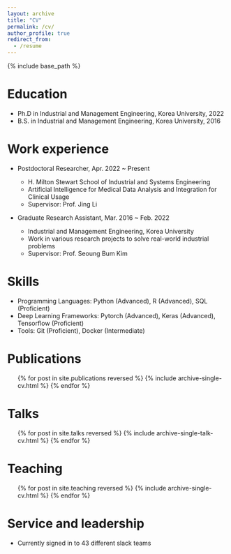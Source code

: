 ```yaml
---
layout: archive
title: "CV"
permalink: /cv/
author_profile: true
redirect_from:
  - /resume
---
```


{% include base_path %}

Education
======
* Ph.D in Industrial and Management Engineering, Korea University, 2022
* B.S. in Industrial and Management Engineering, Korea University, 2016

Work experience
======
* Postdoctoral Researcher, Apr. 2022 ~ Present
  * H. Milton Stewart School of Industrial and Systems Engineering
  * Artificial Intelligence for Medical Data Analysis and Integration for Clinical Usage
  * Supervisor: Prof. Jing Li

* Graduate Research Assistant, Mar. 2016 ~ Feb. 2022
  * Industrial and Management Engineering, Korea University
  * Work in various research projects to solve real-world industrial problems 
  * Supervisor: Prof. Seoung Bum Kim

Skills
======
* Programming Languages: Python (Advanced), R (Advanced), SQL (Proficient)
* Deep Learning Frameworks: Pytorch (Advanced), Keras (Advanced), Tensorflow (Proficient)
* Tools: Git (Proficient), Docker (Intermediate)

Publications
======
  <ul>{% for post in site.publications reversed %}
    {% include archive-single-cv.html %}
  {% endfor %}</ul>
  
Talks
======
  <ul>{% for post in site.talks reversed %}
    {% include archive-single-talk-cv.html  %}
  {% endfor %}</ul>
  
Teaching
======
  <ul>{% for post in site.teaching reversed %}
    {% include archive-single-cv.html %}
  {% endfor %}</ul>
  
Service and leadership
======
* Currently signed in to 43 different slack teams
